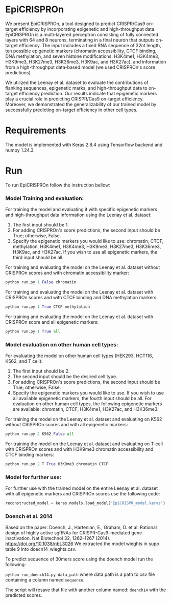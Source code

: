 # EpiCRISPROn
We present EpiCRISPROn, a tool designed to predict CRISPR/Cas9 on-target efficiency by incorporating epigenetic and high-throughput data. EpiCRISPROn is a multi-layered perceptron consisting of fully connected layers with 64 and 8 neurons, terminating in a final neuron that outputs on-target efficiency. The input includes a fixed RNA sequence of 32nt length, ten possible epigenetic markers (chromatin accessibility, CTCF binding, DNA methylation, and seven histone modifications: H3K4me1, H3K4me3, H3K9me3, H3K27me3, H3K36me3, H3K9ac, and H3K27ac), and information from a high-throughput data-based model (we used CRISPROn's score predictions).

We utilized the Leenay et al. dataset to evaluate the contributions of flanking sequences, epigenetic marks, and high-throughput data to on-target efficiency prediction. Our results indicate that epigenetic markers play a crucial role in predicting CRISPR/Cas9 on-target efficiency. Moreover, we demonstrated the generalizability of our trained model by successfully predicting on-target efficiency in other cell types.

# Requirements
The model is implemented with Keras 2.8.4 using Tensorflow backend and numpy 1.24.3.

# Run
To run EpiCRISPROn follow the instruction bellow:

### Model Training and evaluation:
For training the model and evaluating it with specific epigenetic markers and high-throughput data information using the Leenay et al. dataset:
1. The first input should be 1.
2. For adding CRISPROn's score predictions, the second input should be True; otherwise, False.
3. Specify the epigenetic markers you would like to use: chromatin, CTCF, methylation, H3K4me1, H3K4me3, H3K9me3, H3K27me3, H3K36me3, H3K9ac, and H3K27ac. If you wish to use all epigenetic markers, the third input should be all.

For training and evaluating the model on the Leenay et al. dataset without CRISPROn scores and with chromatin accessibility marker:
```python
python run.py 1 False chromatin
```
For training and evaluating the model on the Leenay et al. dataset with CRISPROn scores and with CTCF binding and DNA methylation markers:
```python
python run.py 1 True CTCF methylation
```
For training and evaluating the model on the Leenay et al. dataset with CRISPROn score and all epigenetic markers:
```python
python run.py 1 True all
```
### Model evaluation on other human cell types:
For evaluating the model on other human cell types (HEK293, HCT116, K562, and T cell):

1. The first input should be 2.
2. The second input should be the desired cell type.
3. For adding CRISPROn's score predictions, the second input should be True; otherwise, False.
4. Specify the epigenetic markers you would like to use. If you wish to use all available epigenetic markers, the fourth input should be all. For evaluation on other human cell types, the following epigenetic markers are available: chromatin, CTCF, H3K4me1, H3K27ac, and H3K36me3.

For training the model on the Leenay et al. dataset and evaluating on K562 without CRISPROn scores and with all epigenetic markers:
```python
python run.py 2 K562 False all
```
For training the model on the Leenay et al. dataset and evaluating on T-cell with CRISPROn scores and with H3K9me3 chromatin accessibility and CTCF binding markers:
```python
python run.py 2 T True H3K9me3 chromatin CTCF
```
### Model for further use:
For further use with the trained model on the entire Leenay et al. dataset with all epigenetic markers and CRISPROn scores use the following code:
```python
reconstructed_model = keras.models.load_model("EpiCRISPR_model.keras")
```

### Doench et al. 2014
Based on the paper:
Doench, J., Hartenian, E., Graham, D. et al. Rational design of highly active sgRNAs for CRISPR-Cas9–mediated gene inactivation. Nat Biotechnol 32, 1262–1267 (2014). https://doi.org/10.1038/nbt.3026
We extracted the model wieghts in supp table 9 into doecn14_wieghts.csv.

To predict sequence of 30mers score using the doench model run the following:

`python run_doench14.py data_path` where data path is a path to csv file containing a column named `sequence`.

The script will resave that file with another column named: `doench14` with the predicted scores.

